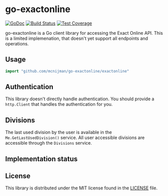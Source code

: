 # go-exactonline #

[![GoDoc](https://godoc.org/github.com/mcnijman/go-exactonline/github?status.svg)](https://godoc.org/github.com/mcnijman/go-exactonline/github) [![Build Status](https://travis-ci.org/mcnijman/go-exactonline.svg?branch=master)](https://travis-ci.org/mcnijman/go-exactonline) [![Test Coverage](https://coveralls.io/repos/github/mcnijman/go-exactonline/badge.svg?branch=master)](https://coveralls.io/github/mcnijman/go-exactonline?branch=master)

go-exactonline is a Go client library for accessing the Exact Online API. This is a limited implemenation, that doesn't yet support all endpoints and operations.

## Usage ##

```go
import "github.com/mcnijman/go-exactonline/exactonline"
```

## Authentication ##

This library doesn't directly handle authentication. You should provide a `http.Client` that handles the authentication for you.

## Divisions ##

The last used division by the user is available in the `Me.GetLastUsedDivision()` service. All user accessible divisions are accessible through the `Divisions` service.

## Implementation status ##


## License ##

This library is distributed under the MIT license found in the [LICENSE](./LICENSE)
file.